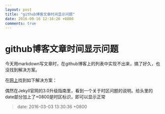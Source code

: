 ```yaml
---
layout: post
title: "github博客文章时间显示问题"
date: 2016-09-16 12:16:26 +0800
comments: true 
---
```


github博客文章时间显示问题
============
今天用markdown写文章时，在github博客上的列表中实现不出来，搞了好久，也没找到解决方案。

在[网上](http://ju.outofmemory.cn/entry/244024)找到如下解决方案：

偶然在Jekyll官网的3.0升级指南里，看到一个关于时区问题的说明。给头里的date部分加上了+0800是时区标识，即可以显示正常

> date: 2016-03-03 13:30:36 +0800



